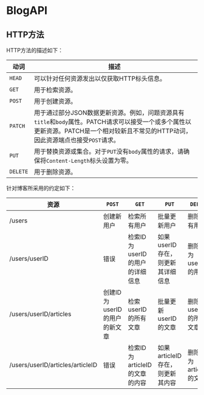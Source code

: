 # BlogAPI
## HTTP方法
HTTP方法的描述如下：

| 动词 | 描述 |  
| ---- | ---- |  
| `HEAD`	| 可以针对任何资源发出以仅获取HTTP标头信息。 |
| `GET`	| 用于检索资源。 |
| `POST`	| 用于创建资源。 |
| `PATCH`	| 用于通过部分JSON数据更新资源。例如，问题资源具有`title`和`body`属性。PATCH请求可以接受一个或多个属性以更新资源。PATCH是一个相对较新且不常见的HTTP动词，因此资源端点也接受`POST`请求。 |
| `PUT` |	用于替换资源或集合。对于`PUT`没有`body`属性的请求，请确保将`Content-Length`标头设置为零。 |
| `DELETE`	| 用于删除资源。 |

针对博客所采用的约定如下：  

| 资源 | `POST` | `GET` | `PUT` | `DELETE` |  
| ---- | ---- | ---- | ---- | ---- |
| /users | 创建新用户 | 检索所有用户 | 批量更新用户 | 删除所有用户 |
| /users/userID | 错误 | 检索ID为userID的用户的详细信息 | 如果userID存在，则更新其详细信息 | 删除ID为userID的用户 |
| /users/userID/articles | 创建ID为userID的用户的新文章 | 检索userID的所有文章 | 批量更新userID的文章 | 删除userID的所有文章 |
| /users/userID/articles/articleID | 错误 | 检索ID为articleID的文章的内容 | 如果articleID存在，则更新其内容 | 删除ID为articleID的文章 |
